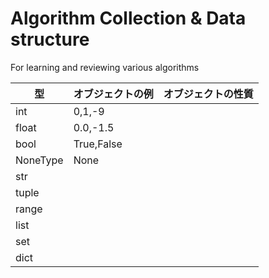 # Algorithm Collection & Data structure
For learning and reviewing various algorithms


| 型 | オブジェクトの例 |オブジェクトの性質|
| ------------- | ------------- | ------------- |
|int|0,1,-9|||a|
|float|0.0,-1.5||||
|bool|True,False|||
|NoneType|None||
|str|||
|tuple|||
|range|||
|list|||
|set|||
|dict|||
